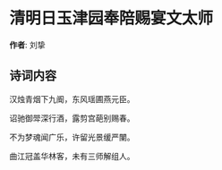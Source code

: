 # 清明日玉津园奉陪赐宴文太师

**作者**: 刘挚

## 诗词内容

汉烛青烟下九阍，东风瑶圃燕元臣。

诏驰御斝深行酒，露剪宫葩别赐春。

不为梦魂闻广乐，许留光景缓严闉。

曲江冠盖华林客，未有三师解组人。

